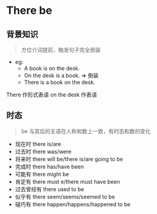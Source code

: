 # There be

## 背景知识
> 方位介词提前，触发句子完全倒装

- eg:
    - A book is on the desk.
    - On the desk is a book. => 倒装
    - There is a book on the desk.

There 作形式表语
on the desk 作表语

## 时态
> be 与其后的主语在人称和数上一致，有时态和数的变化

- 现在时 there is/are
- 过去时 there was/were
- 将来时 there will be/there is/are going to be
- 完成时 there has/have been
- 可能有 there might be
- 肯定有 there must e/there must have been
- 过去曾经有 there used to be
- 似乎有 there seem/seems/seemed to be
- 碰巧有 there happen/happens/happened to be